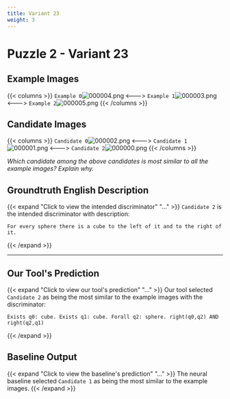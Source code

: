 ```yaml
---
title: Variant 23
weight: 3
---
```


# Puzzle 2 - Variant 23

## Example Images
{{< columns >}}
`Example 0`![000004.png](/clevr-variants/agreement/fovariant-23/render/images/CLEVR_val_000004.png)
<--->
`Example 1`![000003.png](/clevr-variants/agreement/fovariant-23/render/images/CLEVR_val_000003.png)
<--->
`Example 2`![000005.png](/clevr-variants/agreement/fovariant-23/render/images/CLEVR_val_000005.png)
{{< /columns >}}

## Candidate Images
{{< columns >}}
`Candidate 0`![000002.png](/clevr-variants/agreement/fovariant-23/render/images/CLEVR_val_000002.png)
<--->
`Candidate 1`![000001.png](/clevr-variants/agreement/fovariant-23/render/images/CLEVR_val_000001.png)
<--->
`Candidate 2`![000000.png](/clevr-variants/agreement/fovariant-23/render/images/CLEVR_val_000000.png)
{{< /columns >}}

*Which candidate among the above candidates is most similar to all the example images? Explain why.*

## Groundtruth English Description

{{< expand "Click to view the intended discriminator" "..." >}}
`Candidate 2` is the intended discriminator with description:
```plaintext 
For every sphere there is a cube to the left of it and to the right of it.
```
{{< /expand >}}

---



## Our Tool's Prediction

{{< expand "Click to view our tool's prediction" "..." >}}
Our tool selected `Candidate 2` as being the most similar to the example images with the discriminator:
```plaintext
Exists q0: cube. Exists q1: cube. Forall q2: sphere. right(q0,q2) AND right(q2,q1)
```
{{< /expand >}}



## Baseline Output

{{< expand "Click to view the baseline's prediction" "..." >}}
The neural baseline selected `Candidate 1` as being the most similar to the example images.
{{< /expand >}}

